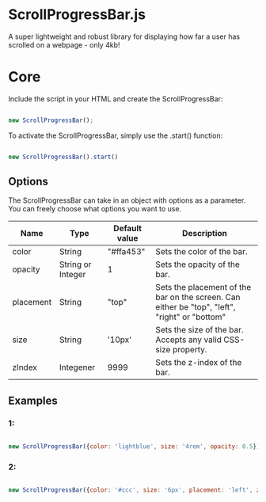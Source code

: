 # ScrollProgressBar.js

A super lightweight and robust library for displaying how far a user has scrolled on a webpage - only 4kb!

# Core

Include the script in your HTML and create the ScrollProgressBar:

```js

new ScrollProgressBar();
```

To activate the ScrollProgressBar, simply use the .start() function:

```js

new ScrollProgressBar().start()
```

## Options
The ScrollProgressBar can take in an object with options as a parameter. You can freely choose what options you want to use.

| Name | Type | Default value | Description |
| --- | --- | --- | --- |
| color | String | "#ffa453" | Sets the color of the bar. |
| opacity | String or Integer | 1 | Sets the opacity of the bar. |
| placement | String | "top" | Sets the placement of the bar on the screen. Can either be "top", "left", "right" or "bottom" |
| size | String | '10px' | Sets the size of the bar. Accepts any valid CSS-size property. |
| zIndex | Integener | 9999 | Sets the z-index of the bar. |


## Examples

### 1:
```js

new ScrollProgressBar({color: 'lightblue', size: '4rem', opacity: 0.5}).start()
```


### 2:
```js

new ScrollProgressBar({color: '#ccc', size: '6px', placement: 'left', zIndex: 10}).start()
```
